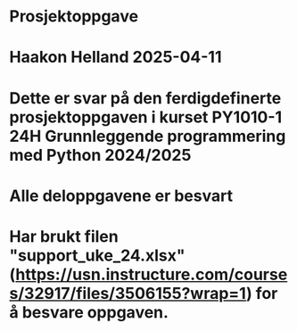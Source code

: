 # Prosjektoppgave
# Haakon Helland 2025-04-11
# Dette er svar på den ferdigdefinerte prosjektoppgaven i kurset PY1010-1 24H Grunnleggende programmering med Python 2024/2025
# Alle deloppgavene er besvart
# Har brukt filen "support_uke_24.xlsx" (https://usn.instructure.com/courses/32917/files/3506155?wrap=1) for å besvare oppgaven.
